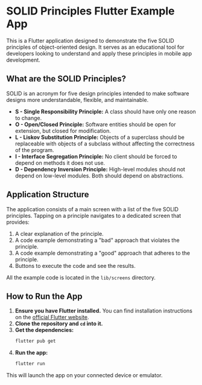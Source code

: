 # SOLID Principles Flutter Example App

This is a Flutter application designed to demonstrate the five SOLID principles of object-oriented design. It serves as an educational tool for developers looking to understand and apply these principles in mobile app development.

## What are the SOLID Principles?

SOLID is an acronym for five design principles intended to make software designs more understandable, flexible, and maintainable.

-   **S - Single Responsibility Principle:** A class should have only one reason to change.
-   **O - Open/Closed Principle:** Software entities should be open for extension, but closed for modification.
-   **L - Liskov Substitution Principle:** Objects of a superclass should be replaceable with objects of a subclass without affecting the correctness of the program.
-   **I - Interface Segregation Principle:** No client should be forced to depend on methods it does not use.
-   **D - Dependency Inversion Principle:** High-level modules should not depend on low-level modules. Both should depend on abstractions.

## Application Structure

The application consists of a main screen with a list of the five SOLID principles. Tapping on a principle navigates to a dedicated screen that provides:

1.  A clear explanation of the principle.
2.  A code example demonstrating a "bad" approach that violates the principle.
3.  A code example demonstrating a "good" approach that adheres to the principle.
4.  Buttons to execute the code and see the results.

All the example code is located in the `lib/screens` directory.

## How to Run the App

1.  **Ensure you have Flutter installed.** You can find installation instructions on the [official Flutter website](https://flutter.dev/docs/get-started/install).
2.  **Clone the repository and `cd` into it.**
3.  **Get the dependencies:**
    ```bash
    flutter pub get
    ```
4.  **Run the app:**
    ```bash
    flutter run
    ```

This will launch the app on your connected device or emulator.
